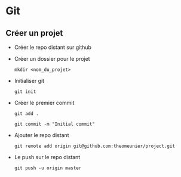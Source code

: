 # Git
## Créer un projet

- Créer le repo distant sur github
- Créer un dossier pour le projet

  `mkdir <nom_du_projet>`

- Initialiser git

  `git init`

- Créer le premier commit

  `git add .`

  `git commit -m "Initial commit"`

- Ajouter le repo distant

  `git remote add origin git@github.com:theomeunier/project.git`

- Le push sur le repo distant

  `git push -u origin master`
